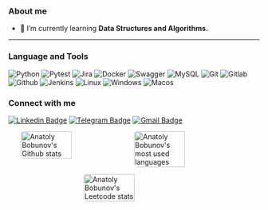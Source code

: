 ### About me

- 🌱 I’m currently learning **Data Structures and Algorithms.**
---
### Language and Tools
![Python](https://img.shields.io/badge/Python-eeeeee?style=flat&logo=python&logoColor=3776AB)
![Pytest](https://img.shields.io/badge/Pytest-eeeeee?style=flat&logo=pytest&logoColor=0A9EDC)
![Jira](https://img.shields.io/badge/Jira-eeeeee?style=flat&logo=jira&logoColor=136be1)
![Docker](https://img.shields.io/badge/Docker-eeeeee?style=flat&logo=docker&logoColor=2496ED)
![Swagger](https://img.shields.io/badge/Swagger-eeeeee?style=flat&logo=swagger)
![MySQL](https://img.shields.io/badge/MySQL-eeeeee?style=flat&logo=mysql&logoColor=00618a)
![Git](https://img.shields.io/badge/Git-eeeeee?style=flat&logo=git)
![Gitlab](https://img.shields.io/badge/Gitlab-eeeeee?style=flat&logo=gitlab)
![Github](https://img.shields.io/badge/Github-eeeeee?style=flat&logo=github)
![Jenkins](https://img.shields.io/badge/Jenkins-eeeeee?style=flat&logo=jenkins)
![Linux](https://img.shields.io/badge/Linux-eeeeee?style=flat&logo=linux)
![Windows](https://img.shields.io/badge/Windows-eeeeee?style=flat&logo=windows)
![Macos](https://img.shields.io/badge/Macos-eeeeee?style=flat&logo=macos)

### Connect with me
[![Linkedin Badge](https://img.shields.io/badge/-anatolybobunov-blue?style=flat&logo=Linkedin&logoColor=white&link=https://www.linkedin.com/in/anatolybobunov/)](https://www.linkedin.com/in/anatolybobunov/)
[![Telegram Badge](https://img.shields.io/badge/-anatoly_bobunov-white?style=flat&logo=Telegram&logoColor=blue&link=https://t.me/anatoly_bobunov)](https://t.me/anatoly_bobunov)
[![Gmail Badge](https://img.shields.io/badge/-dev.bobunov@gmail.com-red?style=flat&logo=Gmail&logoColor=white&link=mailto:dev.bobunov@gmail.com)](mailto:dev.bobunov@gmail.com)



<p style="display: flex; justify-content: center">
<img style="border-radius: 5px" alt="Anatoly Bobunov's Github stats" width="45%" height="100%" src="https://github-readme-stats.vercel.app/api?username=AnatolyBobunov&show_icons=true&theme=default#gh-light-mode-only" />
<img style="border-radius: 5px" alt="Anatoly Bobunov's most used languages" width="45%" height="100%" src="https://github-readme-stats.vercel.app/api/top-langs/?username=AnatolyBobunov&layout=compact" />
</p>
<p style="display: flex; justify-content: center">
<img style="border-radius: 5px; margin: 0 0 10px 25px;" alt="Anatoly Bobunov's Leetcode stats" width="45%" height="100%" src="https://leetcard.jacoblin.cool/AnatolyBobunov?theme=light" />
</p>


<!--
<img align="left" alt="Jenkins" width="50px" style="padding-right:10px;" src="https://cdn.jsdelivr.net/gh/devicons/devicon/icons/jenkins/jenkins-original.svg"/>
-->
